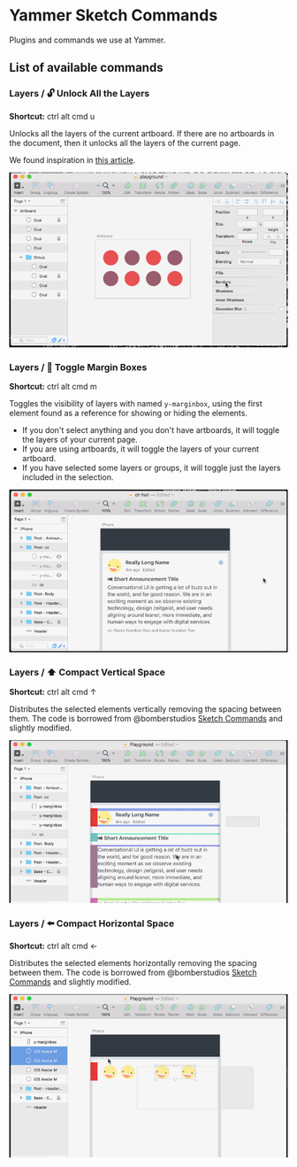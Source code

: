 # Yammer Sketch Commands
Plugins and commands we use at Yammer.

## List of available commands

### Layers / 🔓 Unlock All the Layers
**Shortcut:** ctrl alt cmd u

Unlocks all the layers of the current artboard. If there are no artboards in the document, then it unlocks all the layers of the current page. 

We found inspiration in [this article](https://blog.truthlabs.com/sketch-plugin-unlock-all-layers-1ff9252f0689#.layqla2bc). 

![Unlock](doc/assets/unlock.gif)

### Layers / 👏 Toggle Margin Boxes
**Shortcut:** ctrl alt cmd m

Toggles the visibility of layers with named ```y-marginbox```, using the first element found as a reference for showing or hiding the elements. 

- If you don't select anything and you don't have artboards, it will toggle the layers of your current page. 
- If you are using artboards, it will toggle the layers of your current artboard.
- If you have selected some layers or groups, it will toggle just the layers included in the selection.

![Unlock](doc/assets/marginbox.gif)

### Layers / :arrow_up: Compact Vertical Space
**Shortcut:** ctrl alt cmd ↑

Distributes the selected elements vertically removing the spacing between them. The code is borrowed from @bomberstudios [Sketch Commands](https://github.com/bomberstudios/sketch-commands/blob/master/Sketch%20Commands.sketchplugin/Contents/Sketch/Align/Space%20Vertical.cocoascript) and slightly modified.

![Unlock](doc/assets/compactvertical.gif)

### Layers / :arrow_left: Compact Horizontal Space
**Shortcut:** ctrl alt cmd ←

Distributes the selected elements horizontally removing the spacing between them. The code is borrowed from @bomberstudios [Sketch Commands](https://github.com/bomberstudios/sketch-commands/blob/master/Sketch%20Commands.sketchplugin/Contents/Sketch/Align/Space%20Horizontal.cocoascript) and slightly modified.

![Unlock](doc/assets/compacthorizontal.gif)

